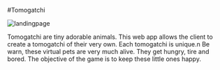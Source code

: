#Tomogatchi

![landingpage]("/Users/peternguyen/Desktop/tamagachi/public/Photos/landingpage.png")

Tomogatchi are tiny adorable animals. This web app allows the client to create a tomogatchi of their very own. Each tomogatchi is unique.n Be warn, these virtual pets are very much alive. They get hungry, tire and bored. 
The objective of the game is to keep these little ones happy. 

